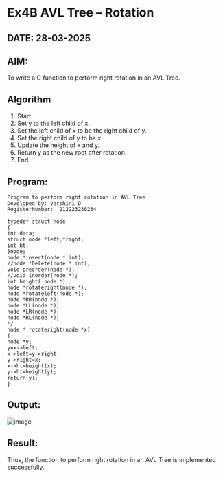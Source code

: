 # Ex4B AVL Tree – Rotation
## DATE: 28-03-2025
## AIM:
To write a C function to perform right rotation in an AVL Tree.

## Algorithm
1. Start 
2. Set y to the left child of x. 
3. Set the left child of x to be the right child of y. 
4. Set the right child of y to be x. 
5. Update the height of x and y. 
6. Return y as the new root after rotation. 
7. End 
## Program:

```
Program to perform right rotation in AVL Tree
Developed by: Varshini D
RegisterNumber:  212223230234

typedef struct node 
{ 
int data; 
struct node *left,*right; 
int ht; 
}node; 
node *insert(node *,int); 
//node *Delete(node *,int); 
void preorder(node *); 
//void inorder(node *); 
int height( node *); 
node *rotateright(node *); 
node *rotateleft(node *); 
node *RR(node *); 
node *LL(node *); 
node *LR(node *); 
node *RL(node *); 
*/ 
node * rotateright(node *x) 
{ 
node *y; 
y=x->left; 
x->left=y->right; 
y->right=x;  
x->ht=height(x); 
y->ht=height(y); 
return(y); 
} 

```
## Output:

![image](https://github.com/user-attachments/assets/26298e3f-7e55-4882-875e-9a017855fb5c)


## Result:
Thus, the function to perform right rotation in an AVL Tree is implemented successfully.
